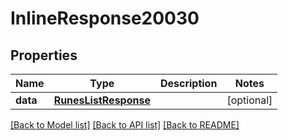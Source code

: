 # InlineResponse20030

## Properties
Name | Type | Description | Notes
------------ | ------------- | ------------- | -------------
**data** | [**RunesListResponse**](RunesListResponse.md) |  | [optional] 

[[Back to Model list]](../README.md#documentation-for-models) [[Back to API list]](../README.md#documentation-for-api-endpoints) [[Back to README]](../README.md)

